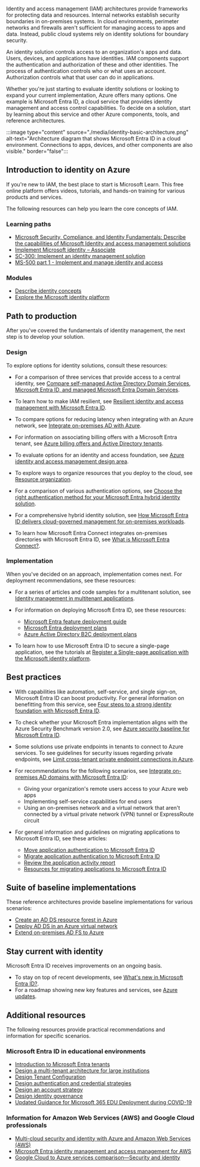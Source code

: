 Identity and access management (IAM) architectures provide frameworks for protecting data and resources. Internal networks establish security boundaries in on-premises systems. In cloud environments, perimeter networks and firewalls aren't sufficient for managing access to apps and data. Instead, public cloud systems rely on identity solutions for boundary security.

An identity solution controls access to an organization's apps and data. Users, devices, and applications have identities. IAM components support the authentication and authorization of these and other identities. The process of authentication controls who or what uses an account. Authorization controls what that user can do in applications.

Whether you're just starting to evaluate identity solutions or looking to expand your current implementation, Azure offers many options. One example is Microsoft Entra ID, a cloud service that provides identity management and access control capabilities. To decide on a solution, start by learning about this service and other Azure components, tools, and reference architectures.

:::image type="content" source="./media/identity-basic-architecture.png" alt-text="Architecture diagram that shows Microsoft Entra ID in a cloud environment. Connections to apps, devices, and other components are also visible." border="false":::

## Introduction to identity on Azure

If you're new to IAM, the best place to start is Microsoft Learn. This free online platform offers videos, tutorials, and hands-on training for various products and services.

The following resources can help you learn the core concepts of IAM.

### Learning paths

- [Microsoft Security, Compliance, and Identity Fundamentals: Describe the capabilities of Microsoft Identity and access management solutions][Microsoft Security, Compliance, and Identity Fundamentals: Describe the capabilities of Microsoft Identity and access management solutions]
- [Implement Microsoft identity – Associate][Implement Microsoft identity – Associate]
- [SC-300: Implement an identity management solution][SC-300: Implement an identity management solution]
- [MS-500 part 1 - Implement and manage identity and access][MS-500 part 1 - Implement and manage identity and access]

### Modules

- [Describe identity concepts][Describe identity concepts]
- [Explore the Microsoft identity platform][Explore the Microsoft identity platform]

## Path to production

After you've covered the fundamentals of identity management, the next step is to develop your solution.

### Design

To explore options for identity solutions, consult these resources:

- For a comparison of three services that provide access to a central identity, see [Compare self-managed Active Directory Domain Services, Microsoft Entra ID, and managed Microsoft Entra Domain Services][Compare self-managed Active Directory Domain Services, Azure Active Directory, and managed Azure Active Directory Domain Services].

- To learn how to make IAM resilient, see [Resilient identity and access management with Microsoft Entra ID][Resilient identity and access management with Azure AD].

- To compare options for reducing latency when integrating with an Azure network, see [Integrate on-premises AD with Azure][Integrate on-premises AD with Azure].

- For information on associating billing offers with a Microsoft Entra tenant, see [Azure billing offers and Active Directory tenants][Azure billing offers and Active Directory tenants].

- To evaluate options for an identity and access foundation, see [Azure identity and access management design area][Azure identity and access management design area].

- To explore ways to organize resources that you deploy to the cloud, see [Resource organization][Resource organization].

- For a comparison of various authentication options, see [Choose the right authentication method for your Microsoft Entra hybrid identity solution][Choose the right authentication method for your Azure Active Directory hybrid identity solution].

- For a comprehensive hybrid identity solution, see [How Microsoft Entra ID delivers cloud-governed management for on-premises workloads][How Azure AD Delivers Cloud Governed Management for On-Premises Workloads].

- To learn how Microsoft Entra Connect integrates on-premises directories with Microsoft Entra ID, see [What is Microsoft Entra Connect?][What is Azure AD Connect?].

### Implementation

When you've decided on an approach, implementation comes next. For deployment recommendations, see these resources:

- For a series of articles and code samples for a multitenant solution, see [Identity management in multitenant applications][Identity management in multitenant applications].

- For information on deploying Microsoft Entra ID, see these resources:

  - [Microsoft Entra feature deployment guide][Azure Active Directory feature deployment guide]
  - [Microsoft Entra deployment plans][Azure Active Directory deployment plans]
  - [Azure Active Directory B2C deployment plans][Azure Active Directory B2C deployment plans]

- To learn how to use Microsoft Entra ID to secure a single-page application, see the tutorials at [Register a Single-page application with the Microsoft identity platform][Register a Single-page application with the Microsoft identity platform].

## Best practices

- With capabilities like automation, self-service, and single sign-on, Microsoft Entra ID can boost productivity. For general information on benefitting from this service, see [Four steps to a strong identity foundation with Microsoft Entra ID][Four steps to a strong identity foundation with Azure Active Directory].

- To check whether your Microsoft Entra implementation aligns with the Azure Security Benchmark version 2.0, see [Azure security baseline for Microsoft Entra ID][Azure security baseline for Azure Active Directory].

- Some solutions use private endpoints in tenants to connect to Azure services. To see guidelines for security issues regarding private endpoints, see [Limit cross-tenant private endpoint connections in Azure][Limit cross-tenant private endpoint connections in Azure].

- For recommendations for the following scenarios, see [Integrate on-premises AD domains with Microsoft Entra ID][Integrate on-premises AD domains with Azure AD]:

  - Giving your organization's remote users access to your Azure web apps
  - Implementing self-service capabilities for end users
  - Using an on-premises network and a virtual network that aren't connected by a virtual private network (VPN) tunnel or ExpressRoute circuit

- For general information and guidelines on migrating applications to Microsoft Entra ID, see these articles:

  - [Move application authentication to Microsoft Entra ID][Move application authentication to Azure Active Directory]
  - [Migrate application authentication to Microsoft Entra ID][Migrate application authentication to Azure Active Directory]
  - [Review the application activity report][Review the application activity report]
  - [Resources for migrating applications to Microsoft Entra ID][Resources for migrating applications to Azure Active Directory]

## Suite of baseline implementations

These reference architectures provide baseline implementations for various scenarios:

- [Create an AD DS resource forest in Azure][Create an AD DS resource forest in Azure]
- [Deploy AD DS in an Azure virtual network][Deploy AD DS in an Azure virtual network]
- [Extend on-premises AD FS to Azure][Extend on-premises AD FS to Azure]

## Stay current with identity

Microsoft Entra ID receives improvements on an ongoing basis.

- To stay on top of recent developments, see [What's new in Microsoft Entra ID?][What's new in Azure Active Directory?].
- For a roadmap showing new key features and services, see [Azure updates][Azure updates].

## Additional resources

The following resources provide practical recommendations and information for specific scenarios.

<a name='azure-ad-in-educational-environments'></a>

### Microsoft Entra ID in educational environments

- [Introduction to Microsoft Entra tenants][Introduction to Azure Active Directory Tenants]
- [Design a multi-tenant architecture for large institutions][Design a multi-tenant architecture for large institutions]
- [Design Tenant Configuration][Design Tenant Configuration]
- [Design authentication and credential strategies][Design authentication and credential strategies]
- [Design an account strategy][Design an account strategy]
- [Design identity governance][Design identity governance]
- [Updated Guidance for Microsoft 365 EDU Deployment during COVID-19][Updated Guidance for M365 EDU Deployment during COVID-19]

### Information for Amazon Web Services (AWS) and Google Cloud professionals

- [Multi-cloud security and identity with Azure and Amazon Web Services (AWS)][Multi-cloud security and identity with Azure and Amazon Web Services (AWS)]
- [Microsoft Entra identity management and access management for AWS][Azure Active Directory identity management and access management for AWS]
- [Google Cloud to Azure services comparison—Security and identity][Google Cloud to Azure services comparison—Security and identity]

[Azure Active Directory B2C deployment plans]: /azure/active-directory/fundamentals/azure-active-directory-b2c-deployment-plans?toc=/azure/architecture/toc.json&bc=/azure/architecture/_bread/toc.json
[Azure Active Directory deployment plans]: /azure/active-directory/fundamentals/active-directory-deployment-plans?toc=/azure/architecture/toc.json&bc=/azure/architecture/_bread/toc.json
[Azure Active Directory feature deployment guide]: /azure/active-directory/fundamentals/active-directory-deployment-checklist-p2?toc=/azure/architecture/toc.json&bc=/azure/architecture/_bread/toc.json
[Azure Active Directory identity management and access management for AWS]: ../reference-architectures/aws/aws-azure-ad-security.yml
[Azure billing offers and Active Directory tenants]: /azure/cloud-adoption-framework/ready/landing-zone/design-area/azure-billing-ad-tenant?toc=/azure/architecture/toc.json&bc=/azure/architecture/_bread/toc.json
[Azure identity and access management design area]: /azure/cloud-adoption-framework/ready/landing-zone/design-area/identity-access?toc=/azure/architecture/toc.json&bc=/azure/architecture/_bread/toc.json
[Azure security baseline for Azure Active Directory]: /security/benchmark/azure/baselines/aad-security-baseline?toc=/azure/architecture/toc.json&bc=/azure/architecture/_bread/toc.json
[Azure updates]: https://azure.microsoft.com/updates/?query=Azure%20AD
[Choose the right authentication method for your Azure Active Directory hybrid identity solution]: /azure/active-directory/hybrid/choose-ad-authn?toc=/azure/architecture/toc.json&bc=/azure/architecture/_bread/toc.json
[Compare self-managed Active Directory Domain Services, Azure Active Directory, and managed Azure Active Directory Domain Services]: /azure/active-directory-domain-services/compare-identity-solutions?toc=/azure/architecture/toc.json&bc=/azure/architecture/_bread/toc.json
[Create an AD DS resource forest in Azure]: ../reference-architectures/identity/adds-forest.yml
[Deploy AD DS in an Azure virtual network]: ../reference-architectures/identity/adds-extend-domain.yml
[Describe identity concepts]: /training/modules/describe-identity-principles-concepts?toc=/azure/architecture/toc.json&bc=/azure/architecture/_bread/toc.json
[Design an account strategy]: /microsoft-365/education/deploy/design-account-strategy?toc=/azure/architecture/toc.json&bc=/azure/architecture/_bread/toc.json
[Design authentication and credential strategies]: /microsoft-365/education/deploy/design-credential-authentication-strategies?toc=/azure/architecture/toc.json&bc=/azure/architecture/_bread/toc.json
[Design identity governance]: /microsoft-365/education/deploy/design-identity-governance?toc=/azure/architecture/toc.json&bc=/azure/architecture/_bread/toc.json
[Design a multi-tenant architecture for large institutions]: /microsoft-365/education/deploy/design-multi-tenant-architecture?toc=/azure/architecture/toc.json&bc=/azure/architecture/_bread/toc.json
[Design Tenant Configuration]: /microsoft-365/education/deploy/design-tenant-configurations?toc=/azure/architecture/toc.json&bc=/azure/architecture/_bread/toc.json
[Explore the Microsoft identity platform]: /training/modules/explore-microsoft-identity-platform?toc=/azure/architecture/toc.json&bc=/azure/architecture/_bread/toc.json
[Extend on-premises AD FS to Azure]: ../reference-architectures/identity/adfs.yml
[Four steps to a strong identity foundation with Azure Active Directory]: /azure/active-directory/hybrid/four-steps?toc=/azure/architecture/toc.json&bc=/azure/architecture/_bread/toc.json
[Google Cloud to Azure services comparison—Security and identity]: ../gcp-professional/services.md#security-and-identity
[How Azure AD Delivers Cloud Governed Management for On-Premises Workloads]: /azure/active-directory/hybrid/cloud-governed-management-for-on-premises?toc=/azure/architecture/toc.json&bc=/azure/architecture/_bread/toc.json
[Identity management in multitenant applications]: ../multitenant-identity/index.yml
[Implement Microsoft identity – Associate]: /training/paths/m365-identity-associate?toc=/azure/architecture/toc.json&bc=/azure/architecture/_bread/toc.json
[Integrate on-premises AD with Azure]: ../reference-architectures/identity/index.yml
[Integrate on-premises AD domains with Azure AD]: ../reference-architectures/identity/azure-ad.yml
[Introduction to Azure Active Directory Tenants]: /microsoft-365/education/deploy/intro-azure-active-directory?toc=/azure/architecture/toc.json&bc=/azure/architecture/_bread/toc.json
[Limit cross-tenant private endpoint connections in Azure]: /azure/cloud-adoption-framework/ready/azure-best-practices/limit-cross-tenant-private-endpoint-connections?toc=/azure/architecture/toc.json&bc=/azure/architecture/_bread/toc.json
[Microsoft Security, Compliance, and Identity Fundamentals: Describe the capabilities of Microsoft Identity and access management solutions]: /training/paths/describe-capabilities-of-microsoft-identity-access?toc=/azure/architecture/toc.json&bc=/azure/architecture/_bread/toc.json
[Migrate application authentication to Azure Active Directory]: /azure/active-directory/manage-apps/migrate-application-authentication-to-azure-active-directory?toc=/azure/architecture/toc.json&bc=/azure/architecture/_bread/toc.json
[Move application authentication to Azure Active Directory]: /azure/active-directory/manage-apps/migrate-adfs-apps-to-azure?toc=/azure/architecture/toc.json&bc=/azure/architecture/_bread/toc.json
[MS-500 part 1 - Implement and manage identity and access]: /training/paths/implement-manage-identity-access?toc=/azure/architecture/toc.json&bc=/azure/architecture/_bread/toc.json
[Multi-cloud security and identity with Azure and Amazon Web Services (AWS)]: ../aws-professional/security-identity.md
[Resilient identity and access management with Azure AD]: ../guide/resilience/resilience-overview.yml
[Resource organization]: /azure/cloud-adoption-framework/ready/landing-zone/design-area/resource-org?toc=/azure/architecture/toc.json&bc=/azure/architecture/_bread/toc.json
[Resources for migrating applications to Azure Active Directory]: /azure/active-directory/manage-apps/migration-resources?toc=/azure/architecture/toc.json&bc=/azure/architecture/_bread/toc.json
[Review the application activity report]: /azure/active-directory/manage-apps/migrate-adfs-application-activity?toc=/azure/architecture/toc.json&bc=/azure/architecture/_bread/toc.json
[SC-300: Implement an identity management solution]: /training/paths/implement-identity-management-solution?toc=/azure/architecture/toc.json&bc=/azure/architecture/_bread/toc.json
[Register a Single-page application with the Microsoft identity platform]: /entra/identity-platform/tutorial-single-page-app-react-register-app
[Updated Guidance for M365 EDU Deployment during COVID-19]: /microsoft-365/education/deploy/guidance-for-m365-edu-deployment-during-covid19?toc=/azure/architecture/toc.json&bc=/azure/architecture/_bread/toc.json
[What is Azure AD Connect?]: /azure/active-directory/hybrid/whatis-azure-ad-connect?toc=/azure/architecture/toc.json&bc=/azure/architecture/_bread/toc.json
[What's new in Azure Active Directory?]: /azure/active-directory/fundamentals/whats-new?toc=/azure/architecture/toc.json&bc=/azure/architecture/_bread/toc.json
